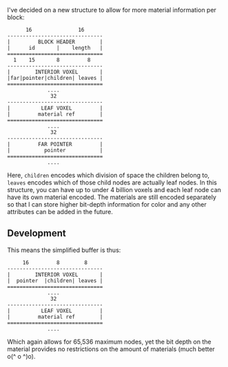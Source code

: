 I've decided on a new structure to allow for more material information per block:

```
      16               16
-------------------------------
|         BLOCK HEADER        |
|      id       |    length   |
===============================
  1    15       8         8
-------------------------------
|        INTERIOR VOXEL       |
|far|pointer|children| leaves |
===============================
             ....
              32
-------------------------------
|          LEAF VOXEL         |
|         material ref        |
===============================
             ....
              32
-------------------------------
|         FAR POINTER         |
|           pointer           |
===============================
             ....
```

Here,  `children` encodes which division of space the children belong to, `leaves` encodes which of those child nodes are actually leaf nodes. In this structure, you can have up to under 4 billion voxels and each leaf node can have its own material encoded. The materials are still encoded separately so that I can store higher bit-depth information for color and any other attributes can be added in the future.

## Development

This means the simplified buffer is thus:

```
     16         8        8
-------------------------------
|        INTERIOR VOXEL       |
|  pointer  |children| leaves |
===============================
             ....
              32
-------------------------------
|          LEAF VOXEL         |
|         material ref        |
===============================
             ....
```

Which again allows for 65,536 maximum nodes, yet the bit depth on the material provides no restrictions on the amount of materials (much better o(^ o ^)o).
